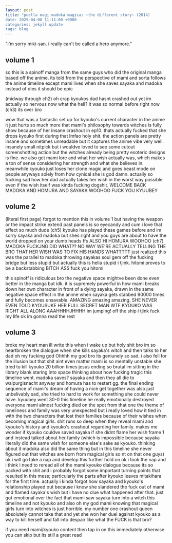 ```yaml
---
layout: post
title: "puella magi madoka magica: ~the different story~ (2014)
date: 2025-04-08 11:11:00 +0900
categories: jekyll update
tags: blog
---
```

 "i'm sorry miki-san. i really can't be called a hero anymore."


## volume 1
so this is a spinoff manga from the same guys who did the original manga based off the anime. its told from the perspective of mami and sorta follows the anime timeline except mami lives when she saves sayaka and madoka instead of dies it should be epic

(midway through ch2) oh crap kyoukos dad hasnt crashed out yet im actually so nervous now what the hell? it was so normal before right now (ch3) its over bro

wow that was a fantastic set up for kyouko's current character in the anime it just hurts so much more that mami's philosophy towards witches is fully show because of her insane crashout in ep10. thats actually fucked that she drops kyouko first during that lmfao holy shit. the action panels are pretty insane and sometimes unreadable but it captures the anime vibe very well. insanely small nitpick but i wouldve loved to see some cutout screenshotting action but the witches already being pretty esoteric designs is fine. we also get mami lore and what her wish actually was, which makes a ton of sense considering her strength and what she believes in. meanwhile kyouko just loses her clone magic and goes beast mode on people anyways solely from how cynical she is god damn. actually so fucking sad how her dad actually takes her wish in the worst way possible even if the wish itself was kinda fucking dogshit. WELCOME BACK MADOKA AND HOMURA AND SAYAKA WOOHOO FUCK YOU KYUUBEY

## volume 2
(literal first page) forgot to mention this in volume 1 but having the weapon or the impact strike extend past panels is so eyecandy and cum i love that effect so much dude (ch5) kyouko has played these games before and im sorry sayaka and madoka but shes right and you guys are about to have the world dropped on your dumb heads ffs ALSO HI HOMURA WOOHOO 
(ch7) MADOKA FUCKJNG DID WHAT?? NO WAY WE'RE ACTUALLY TELLING THE BRO THAT HER WISH WAS TO FIX HIS HANDS WHATTTTT just realized this was the parallel to madoka throwing sayakas soul gem off the fucking bridge but less stupid but actually this is hella stupid i tjink. hitomi proves to be a backstabbing BITCH ASS fuck you hitomi

this spinoff is ridiculous bro the negative space mightve been done even better in the manga but idk. it is supremely powerful in how mami breaks down her own character in front of a dying sayaka, drawn in the same negative space effect in the anime when sayaka gets stabbed 90000 times and fully becomes unsavable. AMAZING amazing amazing. SHE NEVER EVEN TOLD KYOUSUKE HER FULL SECRET MAN WTF KYOUKO WAS RIGHT ALL ALONG AAAHHHHJHHHH im jumping! off the ship i tjink fuck my life ok im gonna read the rest

## volume 3
broke my heart man ill write this when i wake up but holy shit bro im so heartbroken the dialogue when she kills sayaka's witch and then talks to her dad oh
my fucking god Ohhhh my god bro its geniunely so sad. i also fell for the illusion but that shit aint even matter mami is so mentally unstable she tried to kill kyouko 20 billion times jesus
ending so brutal im sitting in the library blank staring into space thinking about how fucking tragic this timeline went. madoka saves? sayaka and then they all die to walpurgisnacht anyway and homura has to restart gg. the final ending sequence of mami's dream of having a nice get together was also just unbelivably sad, she tried to hard to work for something she could never have. kyuubey went 30-0 this timeline he really emotionally destroyed everyone mami almost fucking died on the spot from that one
the theme of loneliness and family was very unexpected but i really loved how it tied in with the two characters that lost their families because of their wishes when becoming magical girls. shit runs so deep when they reveal mami and kyouko's history and kyouko's crashout regarding her family. makes me wonder if kyouko couldve saved sayaka if she didnt flame her wish frame 1 and instead talked about her family (which is impossible because sayaka literally did the same wish for someone else's sake as kyouko. thinking about it madoka also did the same thing but in this timeline she never figured out that witches are born from magical girls so nt on that one guys) ok i will go take a nap and develop this further hold on
ok i took the nap and i think i need to reread all of the mami kyouko dialogue because its so packed with shit and i probably forgot some important turning points that resulted in this mess; particularly the parts after kyouko leaves mitakihara for the first time. actually i kinda forgot how sayaka and kyouko's relationship played out because i know she slandered the fuck out of mami and flamed sayaka's wish but i have no clue what happened after that. just got emotional over the fact that mami saw sayaka turn into a witch this timeline and not kyouko and also oh my god mami knowing that magical girls turn into witches is just horrible. my number one crashout queen absolutely cannot take that and yet she won her duel against kyouko as a way to kill herself and fall into despair like what the FUCK is that bro?

if you need mami/kyouko content then tap in on this immediately otherwise you can skip but its still a great read
